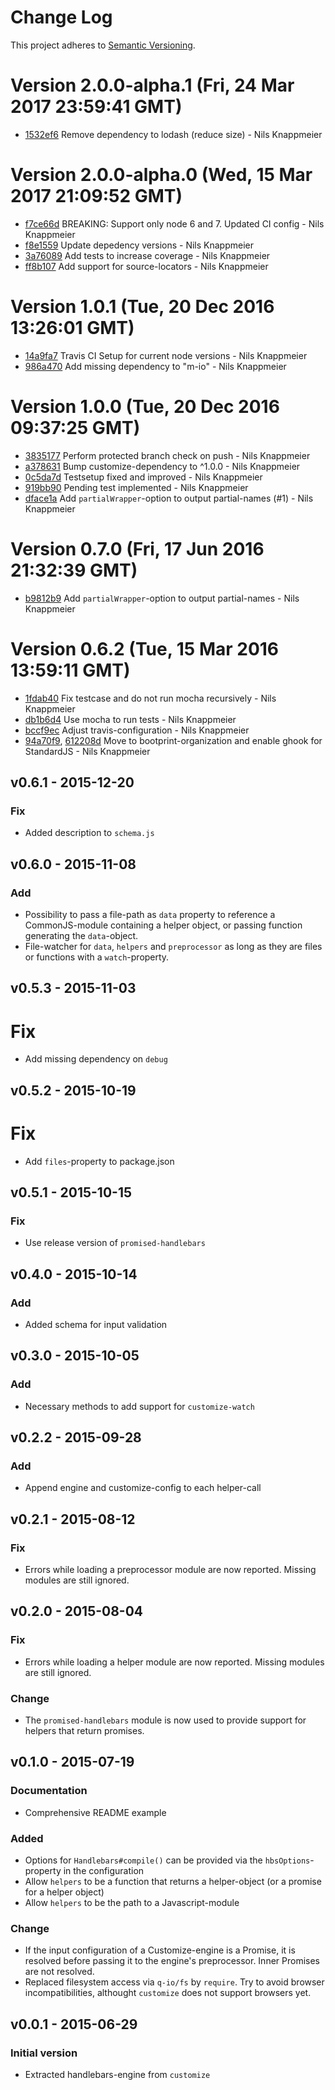 # Change Log

This project adheres to [Semantic Versioning](http://semver.org/).

<a name="current-release"></a>
# Version 2.0.0-alpha.1 (Fri, 24 Mar 2017 23:59:41 GMT)

* [1532ef6](https://github.com/bootprint/customize-engine-handlebars/commit/1532ef6) Remove dependency to lodash (reduce size) - Nils Knappmeier

# Version 2.0.0-alpha.0 (Wed, 15 Mar 2017 21:09:52 GMT)

* [f7ce66d](https://github.com/bootprint/customize-engine-handlebars/commit/f7ce66d) BREAKING: Support only node 6 and 7. Updated CI config - Nils Knappmeier
* [f8e1559](https://github.com/bootprint/customize-engine-handlebars/commit/f8e1559) Update depedency versions - Nils Knappmeier
* [3a76089](https://github.com/bootprint/customize-engine-handlebars/commit/3a76089) Add tests to increase coverage - Nils Knappmeier
* [ff8b107](https://github.com/bootprint/customize-engine-handlebars/commit/ff8b107) Add support for source-locators - Nils Knappmeier

# Version 1.0.1 (Tue, 20 Dec 2016 13:26:01 GMT)

* [14a9fa7](https://github.com/bootprint/customize-engine-handlebars/commit/14a9fa7) Travis CI Setup for current node versions - Nils Knappmeier
* [986a470](https://github.com/bootprint/customize-engine-handlebars/commit/986a470) Add missing dependency to "m-io" - Nils Knappmeier

# Version 1.0.0 (Tue, 20 Dec 2016 09:37:25 GMT)

* [3835177](https://github.com/bootprint/customize-engine-handlebars/commit/3835177) Perform protected branch check on push - Nils Knappmeier
* [a378631](https://github.com/bootprint/customize-engine-handlebars/commit/a378631) Bump customize-dependency to ^1.0.0 - Nils Knappmeier
* [0c5da7d](https://github.com/bootprint/customize-engine-handlebars/commit/0c5da7d) Testsetup fixed and improved - Nils Knappmeier
* [919bb90](https://github.com/bootprint/customize-engine-handlebars/commit/919bb90) Pending test implemented - Nils Knappmeier
* [dface1a](https://github.com/bootprint/customize-engine-handlebars/commit/dface1a) Add `partialWrapper`-option to output partial-names (#1) - Nils Knappmeier



# Version 0.7.0 (Fri, 17 Jun 2016 21:32:39 GMT)

* [b9812b9](https://github.com/bootprint/customize-engine-handlebars/commit/b9812b9) Add `partialWrapper`-option to output partial-names - Nils Knappmeier

# Version 0.6.2 (Tue, 15 Mar 2016 13:59:11 GMT)

* [1fdab40](https://github.com/bootprint/customize-engine-handlebars/commit/1fdab40) Fix testcase and do not run mocha recursively - Nils Knappmeier
* [db1b6d4](https://github.com/bootprint/customize-engine-handlebars/commit/db1b6d4) Use mocha to run tests - Nils Knappmeier
* [bccf9ec](https://github.com/bootprint/customize-engine-handlebars/commit/bccf9ec) Adjust travis-configuration - Nils Knappmeier
* [94a70f9](https://github.com/bootprint/customize-engine-handlebars/commit/94a70f9), [612208d](https://github.com/bootprint/customize-engine-handlebars/commit/612208d) Move to bootprint-organization and enable ghook for StandardJS - Nils Knappmeier

## v0.6.1 - 2015-12-20

### Fix

* Added description to `schema.js`

## v0.6.0 - 2015-11-08

### Add

* Possibility to pass a file-path as `data` property to reference a CommonJS-module 
  containing a helper object, or passing function generating the `data`-object.
* File-watcher for `data`, `helpers` and `preprocessor` as long as they are files or functions with a `watch`-property.
  

## v0.5.3 - 2015-11-03 

# Fix

* Add missing dependency on `debug`

## v0.5.2 - 2015-10-19

# Fix

* Add `files`-property to package.json

## v0.5.1 - 2015-10-15

### Fix

* Use release version of `promised-handlebars`

## v0.4.0 - 2015-10-14

### Add

* Added schema for input validation

## v0.3.0 - 2015-10-05 
### Add

* Necessary methods to add support for `customize-watch`

## v0.2.2 - 2015-09-28

### Add

* Append engine and customize-config to each helper-call

## v0.2.1 - 2015-08-12

### Fix

* Errors while loading a preprocessor module are now reported.
  Missing modules are still ignored.

## v0.2.0 - 2015-08-04

### Fix

* Errors while loading a helper module are now reported.
  Missing modules are still ignored.

### Change

- The `promised-handlebars` module is now used to provide support for
  helpers that return promises.

## v0.1.0 - 2015-07-19

### Documentation

- Comprehensive README example

### Added

- Options for `Handlebars#compile()` can be provided via the `hbsOptions`-property 
  in the configuration
- Allow `helpers` to be a function that returns a helper-object (or a promise for 
  a helper object)
- Allow `helpers` to be the path to a Javascript-module

### Change
- If the input configuration of a Customize-engine is a Promise, it is resolved 
  before passing it to the engine's preprocessor. Inner Promises are not resolved.
- Replaced filesystem access via `q-io/fs` by `require`.  Try to avoid browser
  incompatibilities, althought `customize` does not support browsers yet.

## v0.0.1 - 2015-06-29
### Initial version

- Extracted handlebars-engine from `customize`
